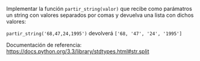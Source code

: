 Implementar la función `partir_string(valor)` que recibe como parámatros un string con valores separados por comas y devuelva una lista con dichos valores:

`partir_string('68,47,24,1995')` devolverá `['68, '47', '24', '1995']`

Documentación de referencia: https://docs.python.org/3.3/library/stdtypes.html#str.split